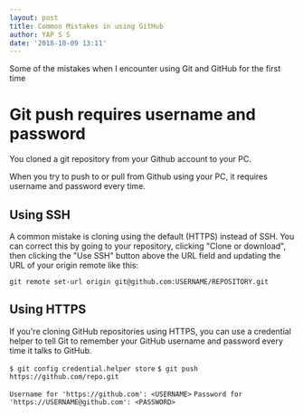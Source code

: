 ```yaml
---
layout: post
title: Common Mistakes in using GitHub
author: YAP S S
date: '2018-10-09 13:11'
---
```




Some of the mistakes when I encounter using Git and GitHub for the first time 

# Git push requires username and password

You cloned a git repository from your Github account to your PC.

When you try to push to or pull from Github using your PC, it requires username and password every time.

## Using SSH

A common mistake is cloning using the default (HTTPS) instead of SSH. You can correct this by going to your repository, clicking "Clone or download", then clicking the "Use SSH" button above the URL field and updating the URL of your origin remote like this:

`git remote set-url origin git@github.com:USERNAME/REPOSITORY.git`


## Using HTTPS

If you're cloning GitHub repositories using HTTPS, you can use a credential helper to tell Git to remember your GitHub username and password every time it talks to GitHub.

`$ git config credential.helper store`
`$ git push https://github.com/repo.git`

`Username for 'https://github.com': <USERNAME>`
`Password for 'https://USERNAME@github.com': <PASSWORD>`


